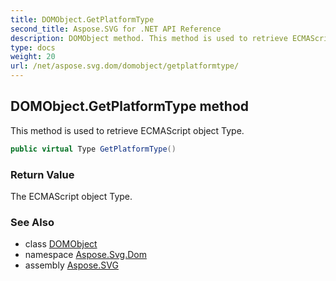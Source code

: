 ```yaml
---
title: DOMObject.GetPlatformType
second_title: Aspose.SVG for .NET API Reference
description: DOMObject method. This method is used to retrieve ECMAScript object Type
type: docs
weight: 20
url: /net/aspose.svg.dom/domobject/getplatformtype/
---
```

## DOMObject.GetPlatformType method

This method is used to retrieve ECMAScript object Type.

```csharp
public virtual Type GetPlatformType()
```

### Return Value

The ECMAScript object Type.

### See Also

* class [DOMObject](../)
* namespace [Aspose.Svg.Dom](../../../aspose.svg.dom/)
* assembly [Aspose.SVG](../../../)
